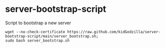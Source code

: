 # server-bootstrap-script
Script to bootstrap a new server

```
wget --no-check-certificate https://raw.github.com/kidGodzilla/server-bootstrap-script/main/server_bootstrap.sh; 
sudo bash server_bootstrap.sh
```
